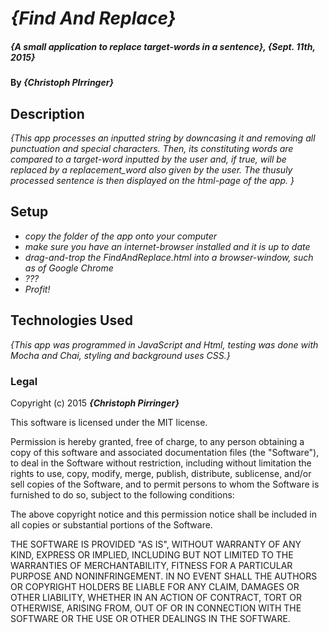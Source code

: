 # _{Find And Replace}_

##### _{A small application to replace target-words in a sentence}, {Sept. 11th, 2015}_

#### By _**{Christoph PIrringer}**_

## Description

_{This app processes an inputted string by downcasing it and removing all punctuation and special characters. Then, its constituting words are compared to a target-word inputted by the user and, if true, will be replaced by a replacement_word also given by the user. The thusuly processed sentence is then displayed on the html-page of the app. }_

## Setup

* _copy the folder of the app onto your computer_
* _make sure you have an internet-browser installed and it is up to date_
* _drag-and-trop the FindAndReplace.html into a browser-window, such as of Google Chrome_
* _???_
* _Profit!_


## Technologies Used

_{This app was programmed in JavaScript and Html, testing was done with Mocha and Chai, styling and background uses CSS.}_

### Legal

Copyright (c) 2015 **_{Christoph Pirringer}_**

This software is licensed under the MIT license.

Permission is hereby granted, free of charge, to any person obtaining a copy
of this software and associated documentation files (the "Software"), to deal
in the Software without restriction, including without limitation the rights
to use, copy, modify, merge, publish, distribute, sublicense, and/or sell
copies of the Software, and to permit persons to whom the Software is
furnished to do so, subject to the following conditions:

The above copyright notice and this permission notice shall be included in
all copies or substantial portions of the Software.

THE SOFTWARE IS PROVIDED "AS IS", WITHOUT WARRANTY OF ANY KIND, EXPRESS OR
IMPLIED, INCLUDING BUT NOT LIMITED TO THE WARRANTIES OF MERCHANTABILITY,
FITNESS FOR A PARTICULAR PURPOSE AND NONINFRINGEMENT. IN NO EVENT SHALL THE
AUTHORS OR COPYRIGHT HOLDERS BE LIABLE FOR ANY CLAIM, DAMAGES OR OTHER
LIABILITY, WHETHER IN AN ACTION OF CONTRACT, TORT OR OTHERWISE, ARISING FROM,
OUT OF OR IN CONNECTION WITH THE SOFTWARE OR THE USE OR OTHER DEALINGS IN
THE SOFTWARE.
